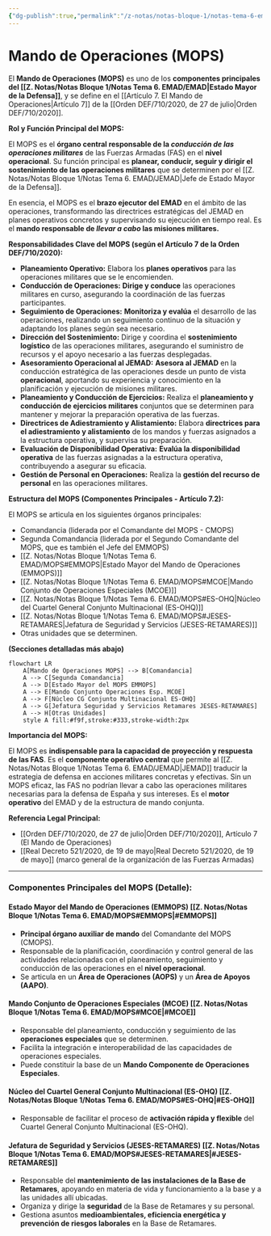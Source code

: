 ```yaml
---
{"dg-publish":true,"permalink":"/z-notas/notas-bloque-1/notas-tema-6-emad/mops/"}
---
```


# Mando de Operaciones (MOPS)

El **Mando de Operaciones (MOPS)** es uno de los **componentes principales del [[Z. Notas/Notas Bloque 1/Notas Tema 6. EMAD/EMAD\|Estado Mayor de la Defensa]]**, y se define en el [[Artículo 7. El Mando de Operaciones\|Artículo 7]] de la [[Orden DEF/710/2020, de 27 de julio\|Orden DEF/710/2020]].

**Rol y Función Principal del MOPS:**

El MOPS es el **órgano central responsable de la *conducción de las operaciones militares*** de las Fuerzas Armadas (FAS) en el **nivel operacional**.  Su función principal es **planear, conducir, seguir y dirigir el sostenimiento de las operaciones militares** que se determinen por el [[Z. Notas/Notas Bloque 1/Notas Tema 6. EMAD/JEMAD\|Jefe de Estado Mayor de la Defensa]].

En esencia, el MOPS es el **brazo ejecutor del EMAD** en el ámbito de las operaciones,  transformando las directrices estratégicas del JEMAD en planes operativos concretos y supervisando su ejecución en tiempo real.  Es el **mando responsable de *llevar a cabo* las misiones militares.**

**Responsabilidades Clave del MOPS (según el Artículo 7 de la Orden DEF/710/2020):**

*   **Planeamiento Operativo:**  Elabora los **planes operativos** para las operaciones militares que se le encomienden.
*   **Conducción de Operaciones:**  **Dirige y conduce** las operaciones militares en curso, asegurando la coordinación de las fuerzas participantes.
*   **Seguimiento de Operaciones:**  **Monitoriza y evalúa** el desarrollo de las operaciones, realizando un seguimiento continuo de la situación y adaptando los planes según sea necesario.
*   **Dirección del Sostenimiento:**  Dirige y coordina el **sostenimiento logístico** de las operaciones militares, asegurando el suministro de recursos y el apoyo necesario a las fuerzas desplegadas.
*   **Asesoramiento Operacional al JEMAD:**  **Asesora al JEMAD** en la conducción estratégica de las operaciones desde un punto de vista **operacional**,  aportando su experiencia y conocimiento en la planificación y ejecución de misiones militares.
*   **Planeamiento y Conducción de Ejercicios:**  Realiza el **planeamiento y conducción de ejercicios militares** conjuntos que se determinen para mantener y mejorar la preparación operativa de las fuerzas.
*   **Directrices de Adiestramiento y Alistamiento:**  Elabora **directrices para el adiestramiento y alistamiento** de los mandos y fuerzas asignados a la estructura operativa, y supervisa su preparación.
*   **Evaluación de Disponibilidad Operativa:**  **Evalúa la disponibilidad operativa** de las fuerzas asignadas a la estructura operativa, contribuyendo a asegurar su eficacia.
*   **Gestión de Personal en Operaciones:**  Realiza la **gestión del recurso de personal** en las operaciones militares.

**Estructura del MOPS (Componentes Principales - Artículo 7.2):**

El MOPS se articula en los siguientes órganos principales:

*   Comandancia (liderada por el Comandante del MOPS - CMOPS)
*   Segunda Comandancia (liderada por el Segundo Comandante del MOPS, que es también el Jefe del EMMOPS)
*   [[Z. Notas/Notas Bloque 1/Notas Tema 6. EMAD/MOPS#EMMOPS\|Estado Mayor del Mando de Operaciones (EMMOPS)]]
*   [[Z. Notas/Notas Bloque 1/Notas Tema 6. EMAD/MOPS#MCOE\|Mando Conjunto de Operaciones Especiales (MCOE)]]
*   [[Z. Notas/Notas Bloque 1/Notas Tema 6. EMAD/MOPS#ES-OHQ\|Núcleo del Cuartel General Conjunto Multinacional (ES-OHQ)]]
*   [[Z. Notas/Notas Bloque 1/Notas Tema 6. EMAD/MOPS#JESES-RETAMARES\|Jefatura de Seguridad y Servicios (JESES-RETAMARES)]]
*   Otras unidades que se determinen.

**(Secciones detalladas más abajo)**

```mermaid
flowchart LR
    A[Mando de Operaciones MOPS] --> B[Comandancia]
    A --> C[Segunda Comandancia]
    A --> D[Estado Mayor del MOPS EMMOPS]
    A --> E[Mando Conjunto Operaciones Esp. MCOE]
    A --> F[Núcleo CG Conjunto Multinacional ES-OHQ]
    A --> G[Jefatura Seguridad y Servicios Retamares JESES-RETAMARES]
    A --> H[Otras Unidades]
    style A fill:#f9f,stroke:#333,stroke-width:2px
```

**Importancia del MOPS:**

El MOPS es **indispensable para la capacidad de proyección y respuesta de las FAS**.  Es el **componente operativo central** que permite al [[Z. Notas/Notas Bloque 1/Notas Tema 6. EMAD/JEMAD\|JEMAD]] traducir la estrategia de defensa en acciones militares concretas y efectivas.  Sin un MOPS eficaz, las FAS no podrían llevar a cabo las operaciones militares necesarias para la defensa de España y sus intereses.  Es el **motor operativo** del EMAD y de la estructura de mando conjunta.

**Referencia Legal Principal:**

*   [[Orden DEF/710/2020, de 27 de julio\|Orden DEF/710/2020]], Artículo 7 (El Mando de Operaciones)
*   [[Real Decreto 521/2020, de 19 de mayo\|Real Decreto 521/2020, de 19 de mayo]] (marco general de la organización de las Fuerzas Armadas)

---

### Componentes Principales del MOPS (Detalle):

#### Estado Mayor del Mando de Operaciones (EMMOPS) [[Z. Notas/Notas Bloque 1/Notas Tema 6. EMAD/MOPS#EMMOPS\|#EMMOPS]]

*   **Principal órgano auxiliar de mando** del Comandante del MOPS (CMOPS).
*   Responsable de la planificación, coordinación y control general de las actividades relacionadas con el planeamiento, seguimiento y conducción de las operaciones en el **nivel operacional**.
*   Se articula en un **Área de Operaciones (AOPS)** y un **Área de Apoyos (AAPO)**.

#### Mando Conjunto de Operaciones Especiales (MCOE) [[Z. Notas/Notas Bloque 1/Notas Tema 6. EMAD/MOPS#MCOE\|#MCOE]]

*   Responsable del planeamiento, conducción y seguimiento de las **operaciones especiales** que se determinen.
*   Facilita la integración e interoperabilidad de las capacidades de operaciones especiales.
*   Puede constituir la base de un **Mando Componente de Operaciones Especiales**.

#### Núcleo del Cuartel General Conjunto Multinacional (ES-OHQ) [[Z. Notas/Notas Bloque 1/Notas Tema 6. EMAD/MOPS#ES-OHQ\|#ES-OHQ]]

*   Responsable de facilitar el proceso de **activación rápida y flexible** del Cuartel General Conjunto Multinacional (ES-OHQ).

#### Jefatura de Seguridad y Servicios (JESES-RETAMARES) [[Z. Notas/Notas Bloque 1/Notas Tema 6. EMAD/MOPS#JESES-RETAMARES\|#JESES-RETAMARES]]

*   Responsable del **mantenimiento de las instalaciones de la Base de Retamares**,  apoyando en materia de vida y funcionamiento a la base y a las unidades allí ubicadas.
*   Organiza y dirige la **seguridad** de la Base de Retamares y su personal.
*   Gestiona asuntos **medioambientales, eficiencia energética y prevención de riesgos laborales** en la Base de Retamares.
